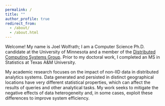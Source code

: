 ```yaml
---
permalink: /
title: ""
author_profile: true
redirect_from: 
  - /about/
  - /about.html
---
```


Welcome! My name is Joel Wolfrath; I am a Computer Science Ph.D. candidate at the University of Minnesota and a member of the [Distributed Computing Systems Group](http://dcsg.cs.umn.edu/). Prior to my doctoral work, I completed an MS in Statistics at Texas A&M University.

My academic research focuses on the impact of non-IID data in distributed analytics systems. Data generated and persisted in distinct geographical locations have very different statistical properties, which can affect the results of queries and other analytical tasks. My work seeks to mitigate the negative effects of data heterogeneity and, in some cases, exploit these differences to improve system efficiency.

